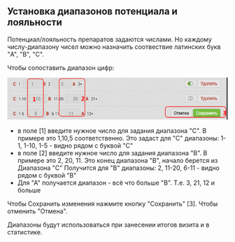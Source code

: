 ## Установка диапазонов потенциала и лояльности

Потенциал/лояльность препаратов задаются числами.
Но каждому числу-диапазону чисел можно назначить соотвествие латинских букв "A", "B", "C".

Чтобы сопоставить диапазон цифр:

![](../images/database-product-pl.png)

- в поле [1] введите нужное число для задания диапазона "C".
В примере это 1,10,5 соответственно.
Это задаст для "С" диапазоны: 1-1, 1-10, 1-5 - видно рядом с буквой "C"
- в поле [2] введите нужное число для задания диапазона "B".
В примере это 2, 20, 11. Это конец диапазона "B", начало берется из Диапазона "C"
Получится для "B" диапазоны: 2, 11-20, 6-11 - видно рядом с буквой "B"
- Для "А" получается диапазон - всё что больше "B". Т.е. 3, 21, 12 и больше

Чтобы Сохранить изменения нажмите кнопку "Сохранить" [3].
Чтобы отменить "Отмена".

Диапазоны будут использоваться при занесении итогов визита и в статистике.
